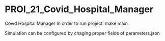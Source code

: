 # PROI_21_Covid_Hospital_Manager

Covid Hospital Manager
In order to run project:
    make main

Simulation can be configured by chaging proper fields of parameters.json